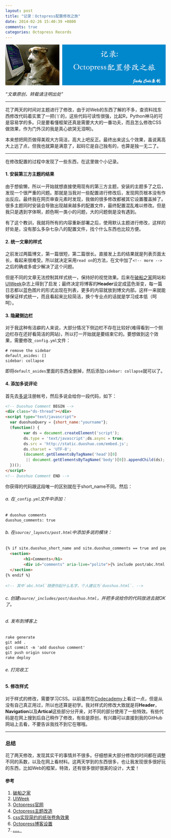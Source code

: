 ```yaml
---
layout: post
title: "记录：Octopress配置修改之旅"
date: 2014-02-26 15:40:39 +0800
comments: true
categories: Octopress Records
---
```


![aritical 3](/images/artical/artical3.jpg)

<!-- more -->

*“文章原创，转载请注明出处”*

***

花了两天的时间对主题进行了修改，由于对Web的东西了解的不多，查资料找东西修改代码着实累了一把(丫的，这些代码可读性很强，比起R，Python神马的可是容易学的多。只是要看懂框架还真是需要大大的一番功夫，而且怎么修改CSS做效果，作为门外汉的我是真心欲哭无泪啊)。

本来想把网页做得美观大方简洁，高大上吧反正。最终出来这么个效果，虽说离高大上远了点，但我也就算是满意了，起码它是自己独有的，也算是独一无二了。

***

在修改配置的过程中发现了一些东西，在这里做个小记录。

#### 1. 安装第三方主题的结果

由于想偷懒，所以一开始就想直接使用现有的第三方主题，安装的主题多了之后，发现一个很严重的问题。那就是当我对一些配置进行修改后，发现网页根本没有作出反应。最终我在网页审查元素时发现，我做的很多修改都被其它设置覆盖掉了。很多主题同时安装会导致出现越来越多的配置文件，最终配置混乱难以修改。但是我只是遇到字体啊，颜色啊一类小的问题，大的问题倒是没有遇到。

有了这个教训，我就将所有的内容重新部署之后，使用默认主题进行修改，这样的好处是，没有那么多杂七杂八的配置文件，找个什么东西也比较方便。

#### 2. 统一文章的样式

之前发过两篇博文，第一篇很短，第二篇很长。直接发上去的结果就是列表页面太长，看起来很难受。所以就决定采用`read on`的方法，在文中加了`<!-- more -->`之后的确或多或少解决了这个问题。

但是不同的文章无法控制其样式统一，保持好的视觉效果。后来在[破船之家](http://beyondvincent.com/)网站和[UIWeek](http://www.uiweek.com/)杂志上得到了启发；最终决定将博客的**Header**设定成蓝色渐变，每一篇日志都以蓝色图片的形式出现在列表，更多的内容就放到博文内部。这样一来就能够保证样式统一，而且看起来比较简洁，换个专业点的话就是学习成本低（呵呵）。

#### 3. 隐藏侧边栏

对于我这种有洁癖的人来说，大部分情况下侧边栏不存在比较好(难得看到一个侧边栏存在还好看简洁的网站)，所以打一开始就是要结束它的。要想做到这个效果，需要修改`_config.yml`文件：

```
# remove the sidebar
default_asides: []
sidebar: collapse
```
	
即将`default_asides`里面的东西全删掉，然后添加`sidebar: collapse`就可以了。

#### 4. 添加多说评论

首先去[多说](http://duoshuo.com/)注册帐号，然后多说会给你一段代码，如下：

``` html
<!-- Duoshuo Comment BEGIN -->
<div class="ds-thread"></div>
<script type="text/javascript">
  var duoshuoQuery = {short_name:"yourname"};
  (function() {
        var ds = document.createElement('script');
	    ds.type = 'text/javascript';ds.async = true;
		ds.src = 'http://static.duoshuo.com/embed.js';
	    ds.charset = 'UTF-8';
	    (document.getElementsByTagName('head')[0]
	     || document.getElementsByTagName('body')[0]).appendChild(ds);
  })();
</script>
<!-- Duoshuo Comment END -->
```
	
你获得的代码跟这段唯一的区别就在于short_name不同。然后：

###### a. 在`_config.yml`文件中添加：

``` 
# duoshuo comments
duoshuo_comments: true
```
		
###### b. 在`source/_layouts/post.html`中添加多说的模块：

``` html
{% if site.duoshuo_short_name and site.duoshuo_comments == true and page.comments == true %}
  <section>    
		<h1>Comments</h1>    
		<div id="comments" aria-live="polite">{% include post/abc.html %}</div>  
  </section>
{% endif %}

<!-- 其中`abc.html`随便你起什么名字，个人建议为`duoshuo.html`. -->
```

###### c. 创建`source/_includes/post/duoshuo.html`，并把多说给你的代码放进去就OK了。

###### d. 发布到博客上

``` 
rake generate
git add .
git commit -m 'add duoshuo comment'
git push origin source
rake deploy
```
		
###### e. 打完收工

#### 5. 修改样式
对于样式的修改，需要学习CSS。以前虽然在[Codecademy](http://www.codecademy.com/)上看过一点，但是从没有自己真正用过，所以也还算是初学。我对样式的修改大致就是将**Header**，**Navigation**以及**Artical**这些部分分开来，对不同的部分使用了一些特效。有些代码是在网上搜到后自己稍作了修改，有些是原创，有兴趣可以直接到我的GitHub网站上去看，不要告诉我找不到它在哪哦。

***

### 总结
花了两天修改，发现其实干的事情并不很多。仔细想来大部分修改的时间都在调整不同的系数，以及在网上看材料。这两天学到的东西很多，也让我发现很多很好玩的东西，比如Web的框架，特效，还有很多很好很美的设计，大爱！

#### 参考
1. [破船之家](http://beyondvincent.com/)
2. [UIWeek](http://www.uiweek.com/)
3. [Octopress官网](http://octopress.org/)
4. [Octopress主题改造](http://shanewfx.github.io/blog/2012/08/13/improve-blog-theme/)
5. [css实现简约的纸张卷角效果](http://www.jcodecraeer.com/a/cssjiqiaoyuguifan/2012/0628/289.html)
6. [Octopress博客设置](http://www.cnblogs.com/oec2003/archive/2013/05/31/3109577.html)
7. [。。。](https://www.google.com.hk/search?q=Octopress%E4%B8%BB%E9%A2%98%E6%94%B9%E9%80%A0&oq=Octopress%E4%B8%BB%E9%A2%98%E6%94%B9%E9%80%A0&aqs=chrome..69i57&sourceid=chrome&espv=210&es_sm=119&ie=UTF-8)


